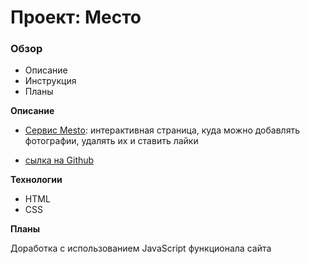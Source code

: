 # Проект: Место

### Обзор

* Описание
* Инструкция
* Планы

**Описание**

* [Сервис Mesto](https://deeelis.github.io/mesto-project-bootcamp/): интерактивная страница, куда можно добавлять фотографии, удалять их и ставить лайки

* [сылка на Github](https://github.com/deeelis/mesto-project-bootcamp)

**Технологии**

* HTML
* CSS

**Планы**

Доработка с использованием JavaScript функционала сайта
